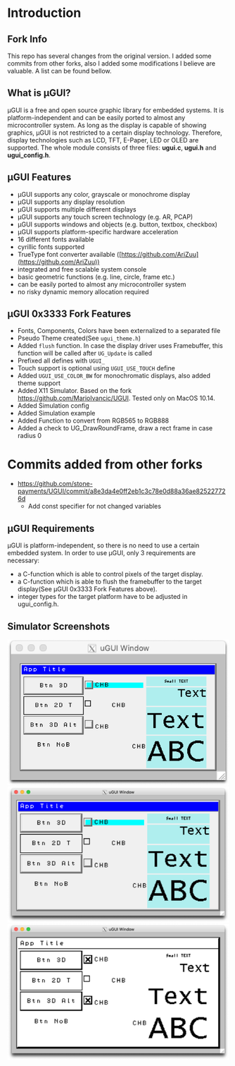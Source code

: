 # Introduction

## Fork Info
This repo has several changes from the original version. I added some commits from other forks, also I added some modifications I believe are valuable. A list can be found bellow.

## What is µGUI?
µGUI is a free and open source graphic library for embedded systems. It is platform-independent
and can be easily ported to almost any microcontroller system. As long as the display is capable
of showing graphics, µGUI is not restricted to a certain display technology. Therefore, display
technologies such as LCD, TFT, E-Paper, LED or OLED are supported. The whole module
consists of three files: **ugui.c**, **ugui.h** and **ugui_config.h**.

## µGUI Features
* µGUI supports any color, grayscale or monochrome display
* µGUI supports any display resolution
* µGUI supports multiple different displays
* µGUI supports any touch screen technology (e.g. AR, PCAP)
* µGUI supports windows and objects (e.g. button, textbox, checkbox)
* µGUI supports platform-specific hardware acceleration
* 16 different fonts available
* cyrillic fonts supported
* TrueType font converter available ([https://github.com/AriZuu](https://github.com/AriZuu))
* integrated and free scalable system console
* basic geometric functions (e.g. line, circle, frame etc.)
* can be easily ported to almost any microcontroller system
* no risky dynamic memory allocation required

## µGUI 0x3333 Fork Features
* Fonts, Components, Colors have been externalized to a separated file
* Pseudo Theme created(See `ugui_theme.h`)
* Added `flush` function. In case the display driver uses Framebuffer, this function will be called after `UG_Update` is called
* Prefixed all defines with `UGUI_`
* Touch support is optional using `UGUI_USE_TOUCH` define
* Added `UGUI_USE_COLOR_BW` for monochromatic displays, also added theme support
* Added X11 Simulator. Based on the fork https://github.com/MarioIvancic/UGUI. Tested only on MacOS 10.14.
* Added Simulation config
* Added Simulation example
* Added Function to convert from RGB565 to RGB888
* Added a check to UG_DrawRoundFrame, draw a rect frame in case radius 0

# Commits added from other forks

* https://github.com/stone-payments/UGUI/commit/a8e3da4e0ff2eb1c3c78e0d88a36ae825227726d
    * Add const specifier for not changed variables

## µGUI Requirements
µGUI is platform-independent, so there is no need to use a certain embedded system. In order to
use µGUI, only 3 requirements are necessary:
* a C-function which is able to control pixels of the target display.
* a C-function which is able to flush the framebuffer to the target display(See µGUI 0x3333 Fork Features above).
* integer types for the target platform have to be adjusted in ugui_config.h.

## Simulator Screenshots
![Alt text](/.github/simulator-rgb888-x2.png?raw=true "Multiplier 2X")
![Alt text](/.github/simulator-rgb888-x4.png?raw=true "Multiplier 2X")
![Alt text](/.github/simulator-bw-x4.png?raw=true "Multiplier 2X")
